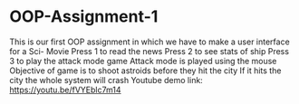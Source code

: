 # OOP-Assignment-1
This is our first OOP assignment in which we have to make a user interface for a Sci- Movie
Press 1 to read the news
Press 2 to see stats of ship
Press 3 to play the attack mode game
Attack mode is played using the mouse
Objective of game is to shoot astroids before they hit the city
If it hits the city the whole system will crash
Youtube demo link: https://youtu.be/fVYEblc7m14

